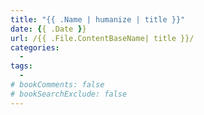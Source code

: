 ```yaml
---
title: "{{ .Name | humanize | title }}"
date: {{ .Date }}
url: /{{ .File.ContentBaseName| title }}/
categories:
  - 
tags:
  - 
# bookComments: false
# bookSearchExclude: false
---
```

